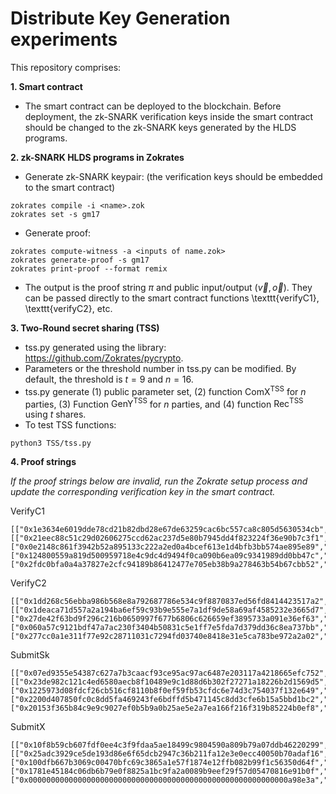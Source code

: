 # Distribute Key Generation experiments

This repository comprises:

**1. Smart contract**
- The smart contract can be deployed to the blockchain. Before deployment, the zk-SNARK verification keys inside the smart contract should be changed to the zk-SNARK keys generated by the HLDS programs.

**2. zk-SNARK HLDS programs in Zokrates**
- Generate zk-SNARK keypair: (the verification keys should be embedded to the smart contract)
```
zokrates compile -i <name>.zok
zokrates set -s gm17
```
- Generate proof:
```
zokrates compute-witness -a <inputs of name.zok>
zokrates generate-proof -s gm17
zokrates print-proof --format remix
```
- The output is the proof string $\pi$ and public input/output ($\vec{v},\vec{o}$). They can be passed directly to the smart contract functions \texttt{verifyC1}, \texttt{verifyC2}, etc.
  
**3. Two-Round secret sharing (TSS)**
- tss.py generated using the library: https://github.com/Zokrates/pycrypto.
- Parameters or the threshold number in tss.py can be modified. By default, the threshold is $t=9$ and $n=16$.
- tss.py generate (1) public parameter set, (2) function $\mathsf{ComX^{TSS}}$ for $n$ parties, (3) Function $\mathsf{GenY^{TSS}}$ for $n$ parties, and (4) function $\mathsf{Rec^{TSS}}$ using $t$ shares.
- To test TSS functions:
```
python3 TSS/tss.py
```
**4. Proof strings**

_If the proof strings below are invalid, run the Zokrate setup process and update the corresponding verification key in the smart contract._

VerifyC1
```
[["0x1e3634e6019dde78cd21b82dbd28e67de63259cac6bc557ca8c805d5630534cb","0x2cdf35a1310420cbd6190bab58769a8a0492372ba43795f03cbff0662ee68d76"], [["0x21eec88c51c29d02606275ccd62ac237d5e80b7945dd4f823224f36e90b7c3f1","0x069de826d31e885a736b2c7a9f4f8c68a6e2b0c00e26166b7289d4313e1feb94"],["0x0e2148c861f3942b52a895133c222a2ed0a4bcef613e1d4bfb3bb574ae895e89","0x0b93a1af09ddb9939b6e57e60936351b4b5d7f72639f3141f2a03e55315e25f8"]], ["0x124800559a819d500959718e4c9dc4d9494f0ca090b6ea09c9341989dd0bb47c","0x176a6f758aabeb267666973cf67f57a9034c007fb30c6e3c1b3e2c0d886ababf"]],["0x2fdc0bfa0a4a37827e2cfc94189b86412477e705eb38b9a278463b54b67cbb52","0x2650f77fe06be946458707dec01d4b47dc4db8dc2ff3acc8a2385a0e38af1839","0x04d556b6d5ec8772ec75d1783700e5ceb753236d720f2fa275fff6510f1368af","0x0351911e698e53bda8e8bfcb2f0b51175b805180df1f8e8caafb79486131b61a"]
```
VerifyC2
```
[["0x1dd268c56ebba986b568e8a792687786e534c9f8870837ed56fd8414423517a2","0x29fa4d72da5dae0e9a32c9b83a84bb210f2c4ab06a1ff45691449f38154d7aa4"], [["0x1deaca71d557a2a194ba6ef59c93b9e555e7a1df9de58a69af4585232e3665d7","0x1944027456220f888942143f93abe8467b2b06696f3b994f112de1c37fbe5faa"],["0x27de42f63bd9f296c216b0650997f677b6806c626659ef3895733a091e36ef63","0x08d91c9f8348f0b290d9c28bf4dbe197ef5655727581ef79099dacc5cf4dc3cd"]], ["0x060a57c9121bdf47a7ac230f3404b50831c5e1ff7e5fda7d379dd36c8ea737bb","0x03d119b6ba266f30e87e1e430050189f05ba10fce2be239928986f98c373c5fd"]],["0x277cc0a1e311f77e92c28711031c7294fd03740e8418e31e5ca783be972a2a02","0x0f47e147ad0289d42e2517f26e53971872cdb1bba817870c9a98bbd9879c6677","0x2963dfbfe733b64af22b662e6ab5aa19e25143b638f245b5a1cd88b2b7234691","0x02d1b554ec8016cae0c347b459e219bae73ed45d736859ec265b18a178e8894b"]
```
SubmitSk
```
[["0x07ed9355e54387c627a7b3caacf93ce95ac97ac6487e203117a4218665efc752","0x2b6a6a1d407967a3d33a87c9fd422ec13bcf45b0e87259d0a1eed87126bf0aac"], [["0x23de982c121c4ed6580aecb8f10489e9c1d88d6b302f27271a18226b2d1569d5","0x169fc12a7b7daf5e3e8a59b9108006f543034b7b5c71536edc1d6d3bd430a49e"],["0x1225973d08fdcf26cb516cf8110b8f0ef59fb53cfdc6e74d3c754037f132e649","0x0cc2f70e255f1c6c925dac2e37147f601ee35e22c42537a18f9a75f002e8fe2d"]], ["0x2200d407850fc0c8dd5fa469243fe6bdffd5b471145c8dd3cfe6b15a5bbd1bc2","0x1fcdea20d47ee70d6d9f5b6bfa4d77b4b5348ec9e5e824e86b7b26a64f16ab17"]],["0x20153f365b84c9e9c9027ef0b5b9a0b25ae5e2a7ea166f216f319b85224b0ef8","0x277cc0a1e311f77e92c28711031c7294fd03740e8418e31e5ca783be972a2a02","0x0f47e147ad0289d42e2517f26e53971872cdb1bba817870c9a98bbd9879c6677"]
```
SubmitX
```
[["0x10f8b59cb607fdf0ee4c3f9fdaa5ae18499c9804590a809b79a07ddb46220299","0x0acf28be69fbcab8d07103a5dd268037e4478ce58a295e691b5b819b619aa00d"], [["0x25adc3929ce5de193d86e6f65dcb2947c36b211fa12e3e0ecc40050b70adaf16","0x257be89eccad4d0f118f3f56a0f6d5f7ec26994a7f360c85f0515e7b558148b4"],["0x100dfb667b3069c00470bfc69c3865a1e57f1874e12ffb082b99f1c56350d64f","0x0ed162a415834db0c224550ef0fedda37da2734ac89de785ae4b72a2af12b85a"]], ["0x1781e45184c06db6b79e0f8825a1bc9fa2a0089b9eef29f57d05470816e91b0f","0x2f0f22d008abe4781255a263463cf27d0ff1bcd5340398306edc031a6a45d564"]],["0x0000000000000000000000000000000000000000000000000000000000a98e3a","0x04d556b6d5ec8772ec75d1783700e5ceb753236d720f2fa275fff6510f1368af","0x0351911e698e53bda8e8bfcb2f0b51175b805180df1f8e8caafb79486131b61a"]
```
